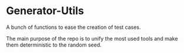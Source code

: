 # Generator-Utils
A bunch of functions to ease the creation of test cases.

The main purpose of the repo is to unify the most used tools and make them deterministic to the random seed.
